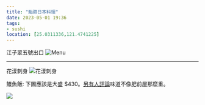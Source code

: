```yaml
---
title: "鮨跡日本料理"
date: 2023-05-01 19:36
tags:
- sushi
location: [25.0311336,121.4741225]
---
```


江子翠五號出口
![Menu](https://www.maruplayplay.com/wp-content/uploads/sushikiki34.jpg)

---
花漾刺身
![花漾刺身](https://www.maruplayplay.com/wp-content/uploads/sushikiki10.jpg)

鰻魚飯: 下圖應該是大盛 $430。[另有人評論](https://www.walkerland.com.tw/article/view/331364)味道不像肥前屋那麼重。

![](https://www.maruplayplay.com/wp-content/uploads/sushikiki28.jpg)